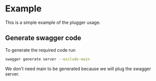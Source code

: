 # Example

This is a simple example of the plugger usage.

## Generate swagger code

To generate the required code run

```bash
swagger generate server --exclude-main
```

We don't need main to be generated because we will plug the swagger server.